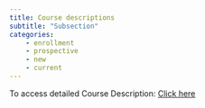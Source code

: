 ```yaml
---
title: Course descriptions
subtitle: "Subsection"
categories:
    - enrollment
    - prospective
    - new
    - current
---
```


To access detailed Course Description: [Click here](https://semo.edu/student-support/financial-services/cost/index.html)
